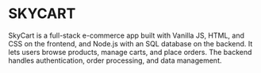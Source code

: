 # SKYCART
SkyCart is a full-stack e-commerce app built with Vanilla JS, HTML, and CSS on the frontend, and Node.js with an SQL database on the backend. It lets users browse products, manage carts, and place orders. The backend handles authentication, order processing, and data management.
